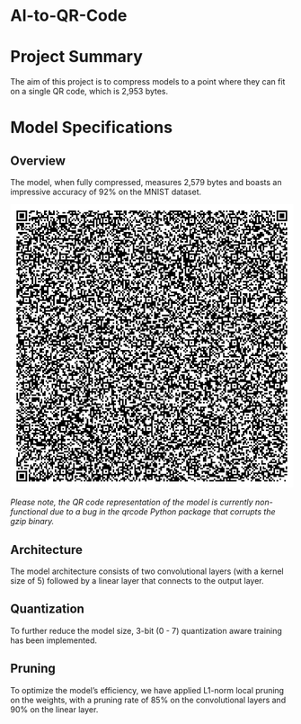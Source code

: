 # AI-to-QR-Code

# Project Summary

The aim of this project is to compress models to a point where they can fit on a single QR code, which is 2,953 bytes. 

# Model Specifications

## Overview

The model, when fully compressed, measures 2,579 bytes and boasts an impressive accuracy of 92% on the MNIST dataset.

![Model QRcode PNG](model.png)

*Please note, the QR code representation of the model is currently non-functional due to a bug in the qrcode Python package that corrupts the gzip binary.*

## Architecture

The model architecture consists of two convolutional layers (with a kernel size of 5) followed by a linear layer that connects to the output layer.

## Quantization

To further reduce the model size, 3-bit (0 - 7) quantization aware training has been implemented.

## Pruning

To optimize the model’s efficiency, we have applied L1-norm local pruning on the weights, with a pruning rate of 85% on the convolutional layers and 90% on the linear layer.

